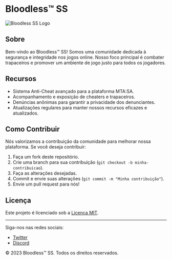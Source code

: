 # Bloodless™ SS

![Bloodless SS Logo](https://media.discordapp.net/attachments/1035943446722129940/1146153075808141332/3ae5a49f505c821a0ba7ef62063ff0f2.png?width=460&height=462)

## Sobre

Bem-vindo ao Bloodless™ SS! Somos uma comunidade dedicada à segurança e integridade nos jogos online. Nosso foco principal é combater trapaceiros e promover um ambiente de jogo justo para todos os jogadores.

## Recursos

- Sistema Anti-Cheat avançado para a plataforma MTA:SA.
- Acompanhamento e exposição de cheaters e trapaceiros.
- Denúncias anônimas para garantir a privacidade dos denunciantes.
- Atualizações regulares para manter nossos recursos eficazes e atualizados.

## Como Contribuir

Nós valorizamos a contribuição da comunidade para melhorar nossa plataforma. Se você deseja contribuir:

1. Faça um fork deste repositório.
2. Crie uma branch para sua contribuição (`git checkout -b minha-contribuicao`).
3. Faça as alterações desejadas.
4. Commit e envie suas alterações (`git commit -m "Minha contribuição"`).
5. Envie um pull request para nós!

## Licença

Este projeto é licenciado sob a [Licença MIT](LICENSE).

---

Siga-nos nas redes sociais:
- [Twitter](https://twitter.com/bloodless_ss)
- [Discord](https://discord.gg/NVWpwa5ZcM)

© 2023 Bloodless™ SS. Todos os direitos reservados.
